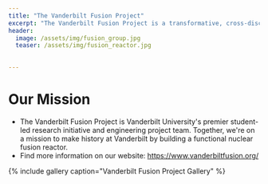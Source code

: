 ```yaml
---
title: "The Vanderbilt Fusion Project"
excerpt: "The Vanderbilt Fusion Project is a transformative, cross-disciplinary engineering project team and research initiative."
header:
  image: /assets/img/fusion_group.jpg
  teaser: /assets/img/fusion_reactor.jpg

   
---
```


# Our Mission

* The Vanderbilt Fusion Project is Vanderbilt University's premier student-led research initiative and engineering project team. Together, we're on a mission to make history at Vanderbilt by building a functional nuclear fusion reactor.
* Find more information on our website: https://www.vanderbiltfusion.org/

{% include gallery caption="Vanderbilt Fusion Project Gallery" %}
